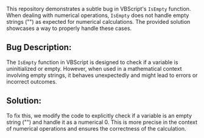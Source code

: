 This repository demonstrates a subtle bug in VBScript's `IsEmpty` function. When dealing with numerical operations,  `IsEmpty` does not handle empty strings ("") as expected for numerical calculations.  The provided solution showcases a way to properly handle these cases.

## Bug Description:
The `IsEmpty` function in VBScript is designed to check if a variable is uninitialized or empty. However, when used in a mathematical context involving empty strings, it behaves unexpectedly and might lead to errors or incorrect outcomes.

## Solution:
To fix this, we modify the code to explicitly check if a variable is an empty string ("") and handle it as a numerical 0. This is more precise in the context of numerical operations and ensures the correctness of the calculation.